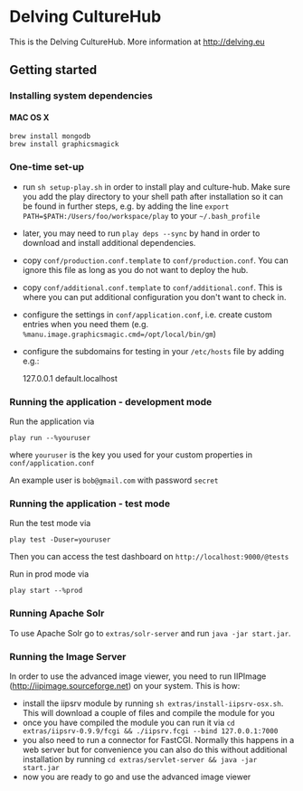 # Delving CultureHub

This is the Delving CultureHub. More information at http://delving.eu

## Getting started

### Installing system dependencies

#### MAC OS X

    brew install mongodb
    brew install graphicsmagick

### One-time set-up

- run `sh setup-play.sh` in order to install play and culture-hub. Make sure you add the play directory to your shell path after installation so it can be found in further steps, e.g. by adding the line `export PATH=$PATH:/Users/foo/workspace/play` to your `~/.bash_profile`
- later, you may need to run `play deps --sync` by hand in order to download and install additional dependencies.
- copy `conf/production.conf.template` to `conf/production.conf`. You can ignore this file as long as you do not want to deploy the hub.
- copy `conf/additional.conf.template` to `conf/additional.conf`. This is where you can put additional configuration you don't want to check in.
- configure the settings in `conf/application.conf`, i.e. create custom entries when you need them (e.g. `%manu.image.graphicsmagic.cmd=/opt/local/bin/gm`)
- configure the subdomains for testing in your `/etc/hosts` file by adding e.g.:

    127.0.0.1       default.localhost

### Running the application - development mode

Run the application via

    play run --%youruser

where `youruser` is the key you used for your custom properties in `conf/application.conf`

An example user is `bob@gmail.com` with password `secret`

### Running the application - test mode

Run the test mode via

    play test -Duser=youruser

Then you can access the test dashboard on `http://localhost:9000/@tests`

Run in prod mode via

    play start --%prod

### Running Apache Solr

To use Apache Solr go to `extras/solr-server` and run `java -jar start.jar`.

### Running the Image Server

In order to use the advanced image viewer, you need to run IIPImage (http://iipimage.sourceforge.net) on your system.
This is how:
- install the iipsrv module by running `sh extras/install-iipsrv-osx.sh`. This will download a couple of files and compile the module for you
- once you have compiled the module you can run it via `cd extras/iipsrv-0.9.9/fcgi && ./iipsrv.fcgi --bind 127.0.0.1:7000`
- you also need to run a connector for FastCGI. Normally this happens in a web server but for convenience you can also do this without additional
installation by running `cd extras/servlet-server && java -jar start.jar`
- now you are ready to go and use the advanced image viewer